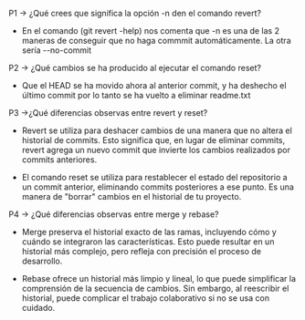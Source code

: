 ﻿P1 -> ¿Qué crees que significa la opción -n den el comando revert?

-	En el comando (git revert -help) nos comenta que -n es una de las 2 maneras 
	de conseguir que no haga commmit automáticamente. La otra sería --no-commit

P2 -> ¿Qué cambios se ha producido al ejecutar el comando reset?

-	Que el HEAD se ha movido ahora al anterior commit, y ha deshecho el último
	commit por lo tanto se ha vuelto a eliminar readme.txt

P3 ->¿Qué diferencias observas entre revert y reset? 

-	Revert se utiliza para deshacer cambios de una manera que no altera el 
	historial de commits. Esto significa que, en lugar de eliminar commits, 
	revert agrega un nuevo commit que invierte los cambios realizados por 
	commits anteriores.

-	El comando reset se utiliza para restablecer el estado del repositorio a un 
	commit anterior, eliminando commits posteriores a ese punto. Es una manera de 
	"borrar" cambios en el historial de tu proyecto.

P4 -> ¿Qué diferencias observas entre merge y rebase?

-	Merge preserva el historial exacto de las ramas, incluyendo cómo y cuándo se 
	integraron las características. Esto puede resultar en un historial más 
	complejo, pero refleja con precisión el proceso de desarrollo.

-	Rebase ofrece un historial más limpio y lineal, lo que puede simplificar la 
	comprensión de la secuencia de cambios. Sin embargo, al reescribir el historial, 
	puede complicar el trabajo colaborativo si no se usa con cuidado.
